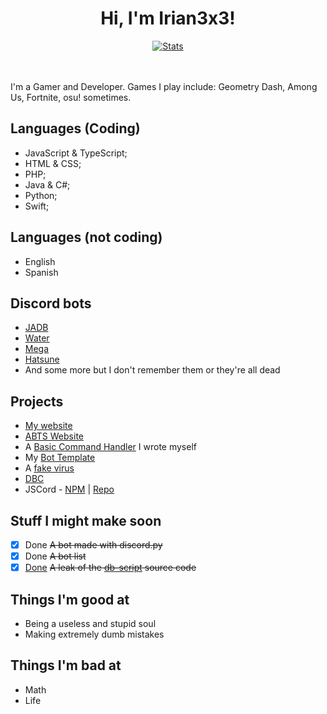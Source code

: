 <div align="center">
  <h1 align="center">Hi, I'm Irian3x3!</h1>
<center>
<div align='center'>
  <a href='https://github.com/anuraghazra/github-readme-stats'>
    <img src='https://github-readme-stats.vercel.app/api?username=Irian3x3&hide=issues,stars&count_private=true&show_icons=true&theme=dark' alt='Stats' />
  </a>
</div>
  </center>
</div>
<br><br>

I'm a Gamer and Developer. Games I play include: Geometry Dash, Among Us, Fortnite, osu! sometimes.
## Languages (Coding)
- JavaScript & TypeScript;
- HTML & CSS;
- PHP;
- Java & C#;
- Python;
- Swift;
## Languages (not coding)
- English
- Spanish
## Discord bots
<!--- [Galaxies](https://discord.com/api/oauth2/authorize?client_id=754403987100270682&permissions=470150358&scope=bot "A multi-purpose moderation bot!")-->
<!--- [Plus+](https://discord.com/api/oauth2/authorize?client_id=736576975627354202&permissions=8&scope=bot "An old bot which is always offline and just dead") (old, dead bot and it is always offline)
- [AMPBYSE](../../../../../Irian3x3/AMPBYSE "My first commando bot")-->

- [JADB](https://discord.com/oauth2/authorize?client_id=780832955147878401&permissions=-9&scope=bot)
- [Water](../../../water "An anime bot based on water, made with discord.py and python")
- [Mega](https://bit.ly/31jHDNu "A multi-purpose bot")
- [Hatsune](../../../hatsune "An anime bot")
- And some more but I don't remember them or they're all dead
## Projects
- [My website](https://irian3x3.xyz)
- [ABTS Website](https://bot-creations.github.io)
- A [Basic Command Handler](https://github.com/Irian3x3/basic-command-handler) I wrote myself
- My [Bot Template](../../../bot-template)
- A [fake virus](../../../fake-virus)
- [DBC](https://discordbot-creation.github.io)
- JSCord - [NPM](https://npmjs.com/package/javascript-cord) | [Repo](../../../js-cord)
## Stuff I might make soon
- [x] Done ~~A bot made with discord.py~~
- [x] Done ~~A bot list~~
- [x] [Done](../../../../Irian3x3/db-script-leaked) ~~A leak of the [db-script](https://www.db-script.xyz) source code~~
## Things I'm good at
- Being a useless and stupid soul
- Making extremely dumb mistakes
## Things I'm bad at
- Math
- Life
